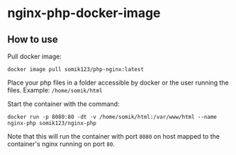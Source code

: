 # nginx-php-docker-image

## How to use
Pull docker image: 
```
docker image pull somik123/php-nginx:latest
```

Place your php files in a folder accessible by docker or the user running the files. Example:
`/home/somik/html`

Start the container with the command:
```
docker run -p 8080:80 -dt -v /home/somik/html:/var/www/html --name nginx-php somik123/nginx-php
```

Note that this will run the container with port `8080` on host mapped to the container's nginx running on port `80`.